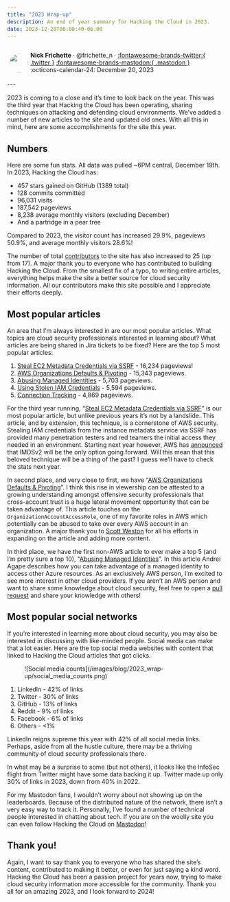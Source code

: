 ```yaml
---
title: "2023 Wrap-up"
description: An end of year summary for Hacking the Cloud in 2023.
date: 2023-12-20T00:00:40-06:00
---
```

<aside markdown style="display:flex">
  <p><img src="https://avatars.githubusercontent.com/u/10386884?v=4" style="width:44px;height:44px;margin:5px;border-radius:100%"></img></p>

  <span>__Nick Frichette__ · @frichette_n · <a href="https://twitter.com/Frichette_n">:fontawesome-brands-twitter:{ .twitter }</a> <a href="https://fosstodon.org/@frichetten">:fontawesome-brands-mastodon:{ .mastodon }</a></span>
  <br>
  <span>
    :octicons-calendar-24: December 20, 2023
  </span>
</aside>
---

2023 is coming to a close and it’s time to look back on the year. This was the third year that Hacking the Cloud has been operating, sharing techniques on attacking and defending cloud environments. We’ve added a number of new articles to the site and updated old ones. With all this in mind, here are some accomplishments for the site this year.

## Numbers

Here are some fun stats. All data was pulled ~6PM central, December 19th. In 2023, Hacking the Cloud has:

- 457 stars gained on GitHub (1389 total)
- 128 commits committed
- 96,031 visits
- 187,542 pageviews
- 8,238 average monthly visitors (excluding December)
- And a partridge in a pear tree

Compared to 2023, the visitor count has increased 29.9%, pageviews 50.9%, and average monthly visitors 28.6%!

The number of total [contributors](https://github.com/Hacking-the-Cloud/hackingthe.cloud/graphs/contributors) to the site has also increased to 25 (up from 17). A major thank you to everyone who has contributed to building Hacking the Cloud. From the smallest fix of a typo, to writing entire articles, everything helps make the site a better source for cloud security information. All our contributors make this site possible and I appreciate their efforts deeply.

## Most popular articles

An area that I’m always interested in are our most popular articles. What topics are cloud security professionals interested in learning about? What articles are being shared in Jira tickets to be fixed? Here are the top 5 most popular articles:

1. [Steal EC2 Metadata Credentials via SSRF](https://hackingthe.cloud/aws/exploitation/ec2-metadata-ssrf/) - 16,234 pageviews!
2. [AWS Organizations Defaults & Pivoting](https://hackingthe.cloud/aws/general-knowledge/aws_organizations_defaults/) - 15,343 pageviews.
3. [Abusing Managed Identities](https://hackingthe.cloud/azure/abusing-managed-identities/) - 5,703 pageviews.
4. [Using Stolen IAM Credentials](https://hackingthe.cloud/aws/general-knowledge/using_stolen_iam_credentials/) - 5,594 pageviews.
5. [Connection Tracking](https://hackingthe.cloud/aws/general-knowledge/connection-tracking/) - 4,869 pageviews.

For the third year running, “[Steal EC2 Metadata Credentials via SSRF](https://hackingthe.cloud/aws/exploitation/ec2-metadata-ssrf/)” is our most popular article, but unlike previous years it’s not by a landslide. This article, and by extension, this technique, is a cornerstone of AWS security. Stealing IAM credentials from the instance metadata service via SSRF has provided many penetration testers and red teamers the initial access they needed in an environment. Starting next year however, AWS has [announced](https://aws.amazon.com/blogs/aws/amazon-ec2-instance-metadata-service-imdsv2-by-default/) that IMDSv2 will be the only option going forward. Will this mean that this beloved technique will be a thing of the past? I guess we’ll have to check the stats next year.

In second place, and very close to first, we have “[AWS Organizations Defaults & Pivoting](https://hackingthe.cloud/aws/general-knowledge/aws_organizations_defaults/)”. I think this rise in viewership can be attested to a growing understanding amongst offensive security professionals that cross-account trust is a huge lateral movement opportunity that can be taken advantage of. This article touches on the `OrganizationAccountAccessRole`, one of my favorite roles in AWS which potentially can be abused to take over every AWS account in an organization. A major thank you to [Scott Weston](https://www.linkedin.com/in/webbinroot/) for all his efforts in expanding on the article and adding more content.

In third place, we have the first non-AWS article to ever make a top 5 (and I’m pretty sure a top 10), “[Abusing Managed Identities](https://hackingthe.cloud/azure/abusing-managed-identities/)”. In this article Andrei Agape describes how you can take advantage of a managed identity to access other Azure resources. As an exclusively AWS person, I’m excited to see more interest in other cloud providers. If you aren’t an AWS person and want to share some knowledge about cloud security, feel free to open a [pull request](https://github.com/Hacking-the-Cloud/hackingthe.cloud/pulls) and share your knowledge with others!

## Most popular social networks

If you’re interested in learning more about cloud security, you may also be interested in discussing with like-minded people. Social media can make that a lot easier. Here are the top social media websites with content that linked to Hacking the Cloud articles that got clicks.

<figure markdown="1">
![Social media counts](/images/blog/2023_wrap-up/social_media_counts.png)
</figure>

1. LinkedIn - 42% of links
2. Twitter - 30% of links
3. GitHub - 13% of links
4. Reddit - 9% of links
5. Facebook - 6% of links
6. Others - <1%

LinkedIn reigns supreme this year with 42% of all social media links. Perhaps, aside from all the hustle culture, there may be a thriving community of cloud security professionals there.

In what may be a surprise to some (but not others), it looks like the InfoSec flight from Twitter might have some data backing it up. Twitter made up only 30% of links in 2023, down from 40% in 2022. 

For my Mastodon fans, I wouldn’t worry about not showing up on the leaderboards. Because of the distributed nature of the network, there isn’t a very easy way to track it. Personally, I’ve found a number of technical people interested in chatting about tech. If you are on the woolly site you can even follow Hacking the Cloud on [Mastodon](https://infosec.exchange/@hackingthecloud)!

## Thank you!

Again, I want to say thank you to everyone who has shared the site’s content, contributed to making it better, or even for just saying a kind word. Hacking the Cloud has been a passion project for years now, trying to make cloud security information more accessible for the community. Thank you all for an amazing 2023, and I look forward to 2024!
